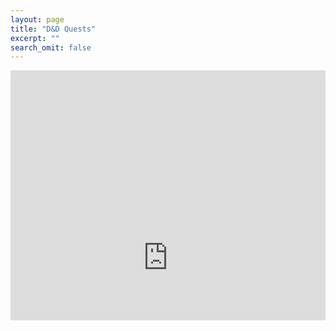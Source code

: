 ```yaml
---
layout: page
title: "D&D Quests"
excerpt: ""
search_omit: false
---
```


<div style="height: 400px; width: 100%; overflow: scroll">
  <iframe src="https://drive.google.com/embeddedfolderview?id=1kn9cyuGydB0itmdrbzl15Ajh-fAjUeKz#list" style="width:100%; height:600px; border:0;"></iframe>
  <ul class="posts">
  {% assign count = 0 %}
  {% for post in site.posts %}
    {% if post.tags contains 'rpg_quest' %}
        {% assign count = count|plus:1 %}
        <div class="post_info">
          <li>
            <a href="{{ post.url }}">{{ post.title }}</a>
          </li>
        </div>
    {% endif %}
  {% endfor %}
  </ul>
</div>